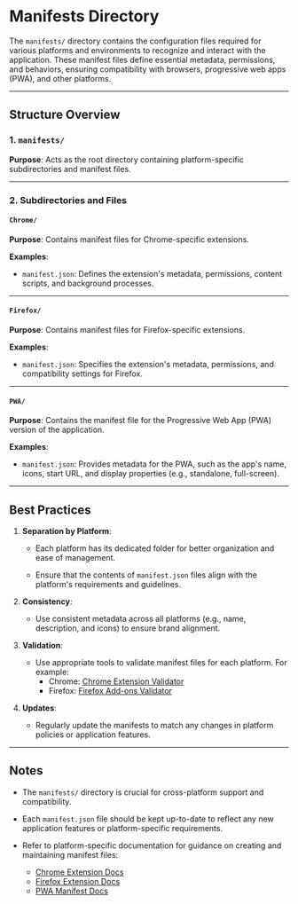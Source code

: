 # Manifests Directory

The `manifests/` directory contains the configuration files required for various platforms and environments to recognize and interact with the application. These manifest files define essential metadata, permissions, and behaviors, ensuring compatibility with browsers, progressive web apps (PWA), and other platforms.

---

## Structure Overview

### 1. `manifests/`

**Purpose**: Acts as the root directory containing platform-specific subdirectories and manifest files.

---

### 2. Subdirectories and Files

#### `Chrome/`

**Purpose**: Contains manifest files for Chrome-specific extensions.

**Examples**:

- `manifest.json`: Defines the extension's metadata, permissions, content scripts, and background processes.

---

#### `Firefox/`

**Purpose**: Contains manifest files for Firefox-specific extensions.

**Examples**:

- `manifest.json`: Specifies the extension's metadata, permissions, and compatibility settings for Firefox.

---

#### `PWA/`

**Purpose**: Contains the manifest file for the Progressive Web App (PWA) version of the application.

**Examples**:

- `manifest.json`: Provides metadata for the PWA, such as the app's name, icons, start URL, and display properties (e.g., standalone, full-screen).

---

## Best Practices

1. **Separation by Platform**:

    - Each platform has its dedicated folder for better organization and ease of management.

    - Ensure that the contents of `manifest.json` files align with the platform's requirements and guidelines.

2. **Consistency**:

    - Use consistent metadata across all platforms (e.g., name, description, and icons) to ensure brand alignment.

3. **Validation**:

    - Use appropriate tools to validate manifest files for each platform. For example:
        - Chrome: [Chrome Extension Validator](https://chrome.google.com/webstore/devconsole)
        - Firefox: [Firefox Add-ons Validator](https://addons.mozilla.org/en-US/developers/)

4. **Updates**:

    - Regularly update the manifests to match any changes in platform policies or application features.

---

## Notes

- The `manifests/` directory is crucial for cross-platform support and compatibility.

- Each `manifest.json` file should be kept up-to-date to reflect any new application features or platform-specific requirements.

- Refer to platform-specific documentation for guidance on creating and maintaining manifest files:
  - [Chrome Extension Docs](https://developer.chrome.com/docs/extensions/)
  - [Firefox Extension Docs](https://developer.mozilla.org/en-US/docs/Mozilla/Add-ons/WebExtensions)
  - [PWA Manifest Docs](https://developer.mozilla.org/en-US/docs/Web/Manifest)
